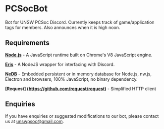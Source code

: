 # PCSocBot
Bot for UNSW PCSoc Discord. Currently keeps track of game/application tags for members. Also announces when it is high noon.

## Requirements

**[Node.js](https://nodejs.org/en/)** - A JavaScript runtime built on Chrome's V8 JavaScript engine.

**[Eris](https://github.com/abalabahaha/eris)** - A NodeJS wrapper for interfacing with Discord.

**[NeDB](https://github.com/louischatriot/nedb)** - Embedded persistent or in memory database for Node.js, nw.js, Electron and browsers, 100% JavaScript, no binary dependency.

**[Request] (https://github.com/request/request)** - Simplified HTTP client

## Enquiries

If you have enquiries or suggested modifications to our bot, please contact us at unswpsoc@gmail.com.
